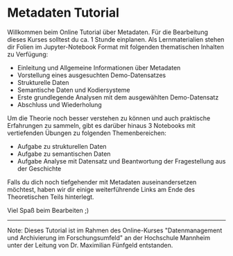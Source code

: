 # Metadaten Tutorial

Willkommen beim Online Tutorial über Metadaten.
Für die Bearbeitung dieses Kurses solltest du ca. 1 Stunde einplanen. 
Als Lernmaterialien stehen dir Folien im Jupyter-Notebook Format mit folgenden thematischen Inhalten zu Verfügung:

* Einleitung und Allgemeine Informationen über Metadaten 
* Vorstellung eines ausgesuchten Demo-Datensatzes
* Strukturelle Daten
* Semantische Daten und Kodiersysteme
* Erste grundlegende Analysen mit dem ausgewählten Demo-Datensatz
* Abschluss und Wiederholung

Um die Theorie noch besser verstehen zu können und auch praktische Erfahrungen zu sammeln, gibt es darüber hinaus 3 Notebooks mit vertiefenden Übungen zu folgenden Themenbereichen:

* Aufgabe zu strukturellen Daten
* Aufgabe zu semantischen Daten
* Aufgabe Analyse mit Datensatz und Beantwortung der Fragestellung aus der Geschichte

Falls du dich noch tiefgehender mit Metadaten auseinandersetzen möchtest, haben wir dir einige weiterführende Links am Ende des Theoretischen Teils hinterlegt. 

Viel Spaß beim Bearbeiten ;)

***

Note: Dieses Tutorial ist im Rahmen des Online-Kurses "Datenmanagement und Archivierung im Forschungsumfeld" an der Hochschule Mannheim unter der Leitung von Dr. Maximilian Fünfgeld entstanden.

